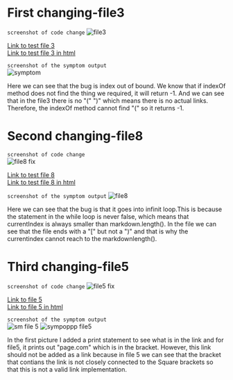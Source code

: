 # First changing-file3

`screenshot of code change`
![file3](https://user-images.githubusercontent.com/103155845/164629032-e61e5ff6-97d8-4678-90df-0264987b8396.png)  

[Link to test file 3](https://github.com/wengthree1cm/markdown-parser/blob/main/test-file3.html)  
[Link to test file 3 in html](https://github.com/wengthree1cm/markdown-parser/blob/main/test-file3.html) 

`screenshot of the symptom output`  
![symptom](https://user-images.githubusercontent.com/103155845/164631081-41767c5f-6b98-4079-807b-cdfd1320a142.png)

Here we can see that the bug is index out of bound. We know that if indexOf method does not find the thing we required, it will return -1. And we can see that in the file3 there is no "(" ")" which means there is no actual links. Therefore, the indexOf method cannot find "(" so it returns -1.
&nbsp;
&nbsp;

# Second changing-file8

`screenshot of code change`  
![file8 fix](https://user-images.githubusercontent.com/103155845/164643875-ce3fe229-34e0-4464-b6a2-ffd207666634.png)  

[Link to test file 8](https://github.com/wengthree1cm/markdown-parser/blob/main/test-file8.md)  
[Link to test file 8 in html](https://github.com/wengthree1cm/markdown-parser/blob/main/test-file8.html)  

`screenshot of the symptom output`
![file8](https://user-images.githubusercontent.com/103155845/164644005-3438e9f5-4360-44ce-8f11-333574d58903.png)  

Here we can see that the bug is that it goes into infinit loop.This is because the statement in the while loop is never false, which means that currentIndex is always smaller than markdown.length(). In the file we can see that the file ends with a "[" but not a ")" and that is why the currentindex cannot reach to the markdownlength().
&nbsp;
&nbsp;

# Third changing-file5

`screenshot of code change`
![file5 fix](https://user-images.githubusercontent.com/103155845/164648465-c8028c8e-e659-414b-a2f6-d8ba3093ec03.png)  

[Link to file 5](https://github.com/wengthree1cm/markdown-parser/blob/main/test-file5.md)  
[Link to file 5 in html](https://github.com/wengthree1cm/markdown-parser/blob/main/test-file5.html)  

`screenshot of the symptom output`  
![sm file 5](https://user-images.githubusercontent.com/103155845/164648534-47dbf371-642a-41a4-80bf-e282dcbaa633.png)
![sympoppp file5](https://user-images.githubusercontent.com/103155845/164648552-a1fb769a-d72d-4846-b3bf-df19bb7b61c1.png)  

In the first picture I added a print statement to see what is in the link and for file5, it prints out "page.com" which is in the bracket. However, this link should not be added as a link because in file 5 we can see that the bracket that contians the link is not closely connected to the Square brackets so that this is not a valid link implementation.








